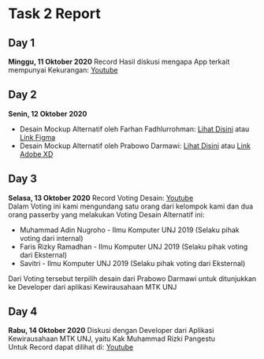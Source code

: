# Task 2 Report

## Day 1 
**Minggu, 11 Oktober 2020**
Record Hasil diskusi mengapa App terkait mempunyai Kekurangan: [Youtube](https://youtu.be/LXej6_2Luec)

## Day 2
**Senin, 12 Oktober 2020**
* Desain Mockup Alternatif oleh Farhan Fadhlurrohman: [Lihat Disini](https://github.com/RealizeID/HCI/blob/hw2/Task%202%20Report/Desain%20Alternatif%20Farhan%20Fadhlurrohman.pdf) 
atau [Link Figma](https://www.figma.com/file/4iL4y7RnMtk1VQarKH2Ugr/TUGAS-HCI?node-id=0%3A1)
* Desain Mockup Alternatif oleh Prabowo Darmawi: [Lihat Disini](https://github.com/RealizeID/HCI/blob/hw2/Task%202%20Report/Desain%20Alternatif%20Prabowo%20Darmawi.pdf) atau [Link Adobe XD](https://xd.adobe.com/view/18ca7db2-b25f-4d07-973a-2fa2c01188dd-4d99/)

## Day 3
**Selasa, 13 Oktober 2020**
Record Voting Desain: [Youtube](https://www.youtube.com/watch?v=IpS2ziGURu4&t=58s)<br>
Dalam Voting ini kami mengundang satu orang dari kelompok kami dan dua orang passerby yang melakukan Voting Desain Alternatif ini:
* Muhammad Adin Nugroho - Ilmu Komputer UNJ 2019 (Selaku pihak voting dari internal)
* Faris Rizky Ramadhan - Ilmu Komputer UNJ 2019 (Selaku pihak voting dari Eksternal)
* Savitri - Ilmu Komputer UNJ 2019 (Selaku pihak voting dari Eksternal)

Dari Voting tersebut terpilih desain dari Prabowo Darmawi untuk ditunjukkan ke Developer dari aplikasi Kewirausahaan MTK UNJ

## Day 4
**Rabu, 14 Oktober 2020**
Diskusi dengan Developer dari Aplikasi Kewirausahaan MTK UNJ, yaitu Kak Muhammad Rizki Pangestu<br>
Untuk Record dapat dilihat di: [Youtube](https://youtu.be/tIDql7o2tGA)

